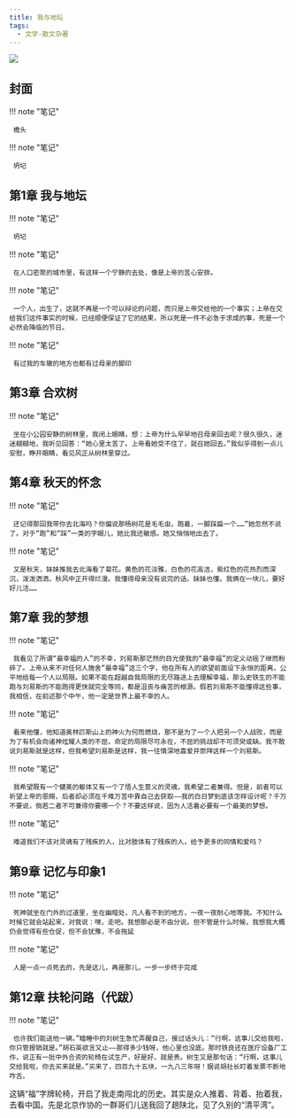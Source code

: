 ```yaml
---
title: 我与地坛
tags:
  - 文学-散文杂著
---
```


![](https://wfqqreader-1252317822.image.myqcloud.com/cover/44/674044/s_674044.jpg)


## 封面




!!! note "笔记"

	 檐头 


!!! note "笔记"

	 坍圮 


## 第1章 我与地坛




!!! note "笔记"

	 坍圮 


!!! note "笔记"

	 在人口密聚的城市里，有这样一个宁静的去处，像是上帝的苦心安排。 


!!! note "笔记"

	 一个人，出生了，这就不再是一个可以辩论的问题，而只是上帝交给他的一个事实；上帝在交给我们这件事实的时候，已经顺便保证了它的结果，所以死是一件不必急于求成的事，死是一个必然会降临的节日。 


!!! note "笔记"

	 有过我的车辙的地方也都有过母亲的脚印 


## 第3章 合欢树




!!! note "笔记"

	 坐在小公园安静的树林里，我闭上眼睛，想：上帝为什么早早地召母亲回去呢？很久很久，迷迷糊糊地，我听见回答：“她心里太苦了。上帝看她受不住了，就召她回去。”我似乎得到一点儿安慰，睁开眼睛，看见风正从树林里穿过。  


## 第4章 秋天的怀念




!!! note "笔记"

	 还记得那回我带你去北海吗？你偏说那杨树花是毛毛虫，跑着，一脚踩扁一个……”她忽然不说了。对于“跑”和“踩”一类的字眼儿，她比我还敏感。她又悄悄地出去了。  


!!! note "笔记"

	 又是秋天，妹妹推我去北海看了菊花。黄色的花淡雅，白色的花高洁，紫红色的花热烈而深沉，泼泼洒洒，秋风中正开得烂漫。我懂得母亲没有说完的话。妹妹也懂。我俩在一块儿，要好好儿活…… 


## 第7章 我的梦想




!!! note "笔记"

	 我看见了所谓“最幸福的人”的不幸，刘易斯那茫然的目光使我的“最幸福”的定义动摇了继而粉碎了。上帝从来不对任何人施舍“最幸福”这三个字，他在所有人的欲望前面设下永恒的距离，公平地给每一个人以局限。如果不能在超越自我局限的无尽路途上去理解幸福，那么史铁生的不能跑与刘易斯的不能跑得更快就完全等同，都是沮丧与痛苦的根源。假若刘易斯不能懂得这些事，我相信，在前述那个中午，他一定是世界上最不幸的人。 


!!! note "笔记"

	 看来他懂，他知道奥林匹斯山上的神火为何而燃烧，那不是为了一个人把另一个人战败，而是为了有机会向诸神炫耀人类的不屈，命定的局限尽可永在，不屈的挑战却不可须臾或缺。我不敢说刘易斯就是这样，但我希望刘易斯是这样，我一往情深地喜爱并崇拜这样一个刘易斯。 


!!! note "笔记"

	 我希望既有一个健美的躯体又有一个了悟人生意义的灵魂，我希望二者兼得。但是，前者可以祈望上帝的恩赐，后者却必须在千难万苦中靠自己去获取——我的白日梦到底该怎样设计呢？千万不要说，倘若二者不可兼得你要哪一个？不要这样说，因为人活着必要有一个最美的梦想。 


!!! note "笔记"

	 难道我们不该对灵魂有了残疾的人，比对肢体有了残疾的人，给予更多的同情和爱吗？ 


## 第9章 记忆与印象1




!!! note "笔记"

	 死神就坐在门外的过道里，坐在幽暗处，凡人看不到的地方，一夜一夜耐心地等我。不知什么时候它就会站起来，对我说：嘿，走吧。我想那必是不由分说。但不管是什么时候，我想我大概仍会觉得有些仓促，但不会犹豫，不会拖延 


!!! note "笔记"

	 人是一点一点死去的，先是这儿，再是那儿，一步一步终于完成 


## 第12章 扶轮问路（代跋）




!!! note "笔记"

	 也许我们能送他一辆。”瞌睡中的刘树生急忙弄醒自己，接过话头儿：“行啊，这事儿交给我啦，你只管报销就是。”胡石英欲言又止——那得多少钱呀，他心里也没底。那时铁良还在医疗设备厂工作，说正有一批中外合资的轮椅在试生产，好是好，就是贵。树生又是那句话：“行啊，这事儿交给我啦，你去买来就是。”买来了，四百九十五块，一九八三年呀！据说胡社长盯着发票不断地咋舌。 
这辆“福”字牌轮椅，开启了我走南闯北的历史。其实是众人推着、背着、抬着我，去看中国。先是北京作协的一群哥们儿送我回了趟陕北，见了久别的“清平湾”。 

